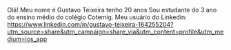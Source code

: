 Olá! Meu nome é Gustavo Teixeira
tenho 20 anos
Sou estudante do 3 ano do ensino médio do colégio Cotemig.
Meu usuário do Linkedin: https://www.linkedin.com/in/gustavo-teixeira-164255204?utm_source=share&utm_campaign=share_via&utm_content=profile&utm_medium=ios_app
